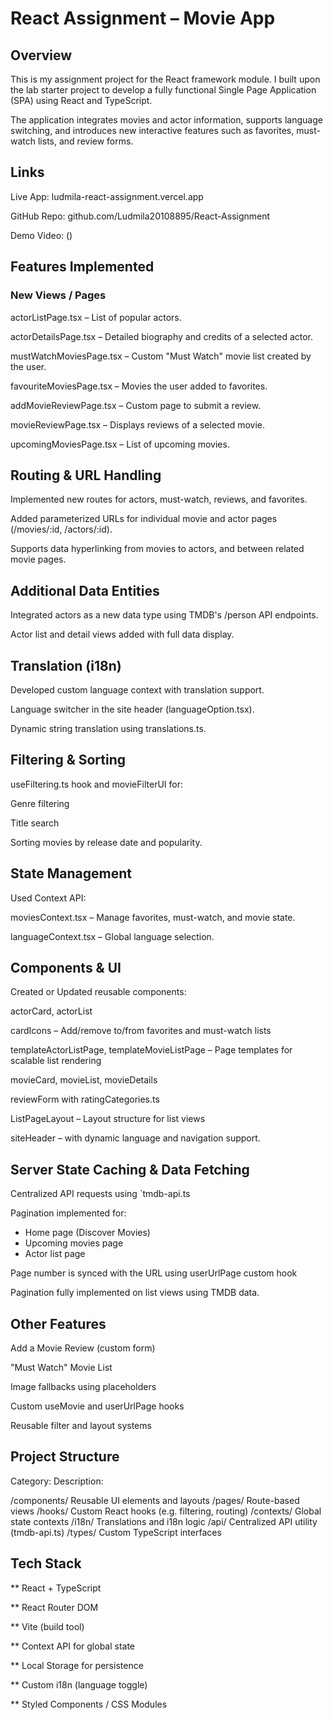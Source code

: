 # React Assignment – Movie App

## Overview

This is my assignment project for the React framework module. I built upon the lab starter project to develop a fully functional Single Page Application (SPA) using React and TypeScript.

The application integrates movies and actor information, supports language switching, and introduces new interactive features such as favorites, must-watch lists, and review forms.

## Links

Live App: ludmila-react-assignment.vercel.app

GitHub Repo: github.com/Ludmila20108895/React-Assignment

Demo Video: ()

## Features Implemented

### New Views / Pages

actorListPage.tsx – List of popular actors.

actorDetailsPage.tsx – Detailed biography and credits of a selected actor.

mustWatchMoviesPage.tsx – Custom "Must Watch" movie list created by the user.

favouriteMoviesPage.tsx – Movies the user added to favorites.

addMovieReviewPage.tsx – Custom page to submit a review.

movieReviewPage.tsx – Displays reviews of a selected movie.

upcomingMoviesPage.tsx – List of upcoming movies.

## Routing & URL Handling

Implemented new routes for actors, must-watch, reviews, and favorites.

Added parameterized URLs for individual movie and actor pages (/movies/:id, /actors/:id).

Supports data hyperlinking from movies to actors, and between related movie pages.

## Additional Data Entities

Integrated actors as a new data type using TMDB's /person API endpoints.

Actor list and detail views added with full data display.

## Translation (i18n)

Developed custom language context with translation support.

Language switcher in the site header (languageOption.tsx).

Dynamic string translation using translations.ts.

## Filtering & Sorting

useFiltering.ts hook and movieFilterUI for:

Genre filtering

Title search

Sorting movies by release date and popularity.

## State Management

Used Context API:

moviesContext.tsx – Manage favorites, must-watch, and movie state.

languageContext.tsx – Global language selection.

## Components & UI

Created or Updated reusable components:

actorCard, actorList

cardIcons – Add/remove to/from favorites and must-watch lists

templateActorListPage, templateMovieListPage – Page templates for scalable list rendering

movieCard, movieList, movieDetails

reviewForm with ratingCategories.ts

ListPageLayout – Layout structure for list views

siteHeader – with dynamic language and navigation support.

## Server State Caching & Data Fetching

Centralized API requests using `tmdb-api.ts

Pagination implemented for:

- Home page (Discover Movies)
- Upcoming movies page
- Actor list page

Page number is synced with the URL using userUrlPage custom hook

Pagination fully implemented on list views using TMDB data.

## Other Features

Add a Movie Review (custom form)

"Must Watch" Movie List

Image fallbacks using placeholders

Custom useMovie and userUrlPage hooks

Reusable filter and layout systems

## Project Structure

Category: Description:

/components/ Reusable UI elements and layouts
/pages/ Route-based views
/hooks/ Custom React hooks (e.g. filtering, routing)
/contexts/ Global state contexts
/i18n/ Translations and i18n logic
/api/ Centralized API utility (tmdb-api.ts)
/types/ Custom TypeScript interfaces

## Tech Stack

\*\* React + TypeScript

\*\* React Router DOM

\*\* Vite (build tool)

\*\* Context API for global state

\*\* Local Storage for persistence

\*\* Custom i18n (language toggle)

\*\* Styled Components / CSS Modules
